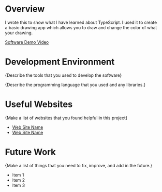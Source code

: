 # Overview

I wrote this to show what I have learned about TypeScript. I used it to create a basic drawing app which allows you to draw and change the color of what your drawing. 



[Software Demo Video](https://youtu.be/hwtSrRt1fX4)

# Development Environment

{Describe the tools that you used to develop the software}

{Describe the programming language that you used and any libraries.}

# Useful Websites

{Make a list of websites that you found helpful in this project}

- [Web Site Name](http://url.link.goes.here)
- [Web Site Name](http://url.link.goes.here)

# Future Work

{Make a list of things that you need to fix, improve, and add in the future.}

- Item 1
- Item 2
- Item 3